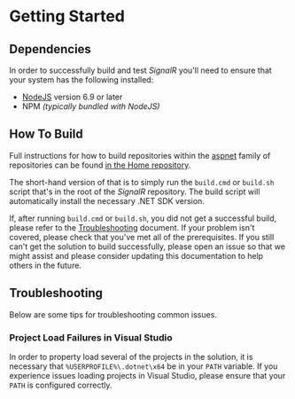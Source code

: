 ﻿# Getting Started

## Dependencies
In order to successfully build and test *SignalR* you'll need to ensure that your system has the following installed:
* [NodeJS](https://nodejs.org/) version 6.9 or later
* NPM *(typically bundled with NodeJS)*

## How To Build
Full instructions for how to build repositories within the [aspnet](https://github.com/aspnet) family of repositories can be found [in  the Home repository](https://github.com/aspnet/Home/wiki/Building-from-source).

The short-hand version of that is to simply run the  `build.cmd` or `build.sh` script that's in the root of the *SignalR* repository. The build script will automatically install the necessary .NET SDK version.

If, after running `build.cmd` or `build.sh`, you did not get a successful build, please refer to the [Troubleshooting](./docs/Troubleshooting.md) document. If your problem isn't covered, please check that you've met all of the prerequisites. If you still can't get the solution to build successfully, please open an issue so that we might assist and please consider updating this documentation to help others in the future.

## Troubleshooting
Below are some tips for troubleshooting common issues.

### Project Load Failures in Visual Studio 
In order to property load several of the projects in the solution, it is necessary that `%USERPROFILE%\.dotnet\x64` be in your `PATH` variable. If you experience issues loading projects in Visual Studio, please ensure that your `PATH` is configured correctly.

